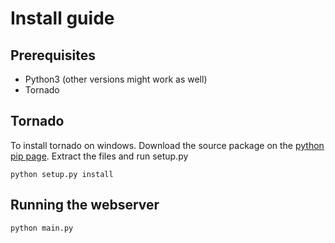 # Install guide

## Prerequisites
- Python3 (other versions might work as well)
- Tornado

## Tornado
To install tornado on windows.
Download the source package on the [python pip page](https://pypi.python.org/pypi/tornado).
Extract the files and run setup.py
```
python setup.py install
```

## Running the webserver
```
python main.py
```